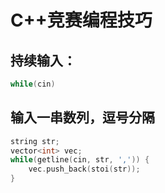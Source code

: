 # C++竞赛编程技巧

## 持续输入：

```C++
while(cin)
```



## 输入一串数列，逗号分隔

```C++
string str;
vector<int> vec;
while(getline(cin, str, ',')) {
    vec.push_back(stoi(str));
}
```

